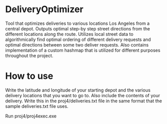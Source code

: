 # DeliveryOptimizer
Tool that optimizes deliveries to various locations Los Angeles from a central depot. Outputs optimal step-by step street directions from the different locations along the route. Utilizes local street data to algorithmically find optimal ordering of different delivery requests and optimal directions between some two deliver requests. Also contains implementation of a custom hashmap that is utilized for different purposes throughout the project. 

# How to use

Write the latitude and longitude of your starting depot and the various delivery locations that you want to go to.
Also include the contents of your delivery.
Write this in the proj4/deliveries.txt file in the same format that the sample deliveries.txt file uses.

Run proj4/proj4exec.exe
